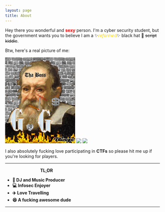 ```yaml
---
layout: page
title: About
---
```


Hey there you wonderful and <span style="color:red">**sexy**</span> person.
I'm a cyber security student, but the government wants you to believe I am a ✨<span style="color:gold">*reformed*</span>✨ black hat 🎩 ~~script kiddie~~.

Btw, here's a real picture of me:

![](/assets/gal1leo.gif) ![](https://static.wikia.nocookie.net/fandomium/images/b/bc/Obama_sphere.gif) ![](https://media1.giphy.com/media/3jcgPn9fzfaXc1EHJC/giphy.gif)

I also absolutely fucking love participating in **CTFs** so please hit me up if you're looking for players.

---
&nbsp;&nbsp;&nbsp;&nbsp;&nbsp;&nbsp;&nbsp;&nbsp;&nbsp;&nbsp;&nbsp;&nbsp;&nbsp;&nbsp;&nbsp;&nbsp;&nbsp;&nbsp;&nbsp;&nbsp;&nbsp;&nbsp;&nbsp;&nbsp;&nbsp;&nbsp;&nbsp;&nbsp;&nbsp;**TL;DR**

* **🎵 DJ and Music Producer** 
* **💻 Infosec Enjoyer**
* **✈️ Love Travelling**
* **😆 A fucking awesome dude**

---

